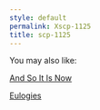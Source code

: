```yaml
---
style: default
permalink: Xscp-1125
title: scp-1125
---
```

You may also like:

[And So It Is Now](http://scp-wiki.net/and-so-it-is-now)

[Eulogies](http://scp-wiki.net/eulogies)
